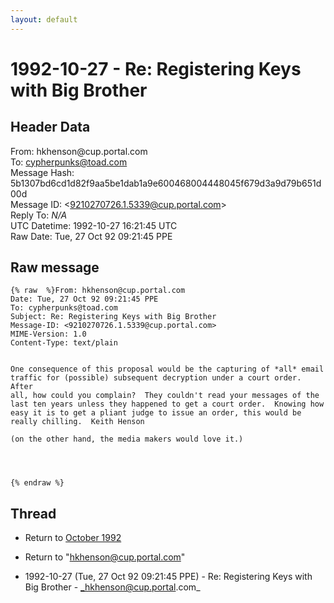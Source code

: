 ```yaml
---
layout: default
---
```


# 1992-10-27 - Re: Registering Keys with Big Brother

## Header Data

From: hkhenson<span>@</span>cup.portal.com<br>
To: cypherpunks@toad.com<br>
Message Hash: 5b1307bd6cd1d82f9aa5be1dab1a9e600468004448045f679d3a9d79b651d00d<br>
Message ID: \<9210270726.1.5339@cup.portal.com\><br>
Reply To: _N/A_<br>
UTC Datetime: 1992-10-27 16:21:45 UTC<br>
Raw Date: Tue, 27 Oct 92 09:21:45 PPE<br>

## Raw message

```
{% raw  %}From: hkhenson@cup.portal.com
Date: Tue, 27 Oct 92 09:21:45 PPE
To: cypherpunks@toad.com
Subject: Re: Registering Keys with Big Brother
Message-ID: <9210270726.1.5339@cup.portal.com>
MIME-Version: 1.0
Content-Type: text/plain


One consequence of this proposal would be the capturing of *all* email
traffic for (possible) subsequent decryption under a court order.  After
all, how could you complain?  They couldn't read your messages of the
last ten years unless they happened to get a court order.  Knowing how
easy it is to get a pliant judge to issue an order, this would be 
really chilling.  Keith Henson

(on the other hand, the media makers would love it.)




{% endraw %}
```

## Thread

+ Return to [October 1992](/archive/1992/10)

+ Return to "[hkhenson<span>@</span>cup.portal.com](/author/hkhenson_at_cup_portal_com)"

+ 1992-10-27 (Tue, 27 Oct 92 09:21:45 PPE) - Re: Registering Keys with Big Brother - _hkhenson@cup.portal.com_

